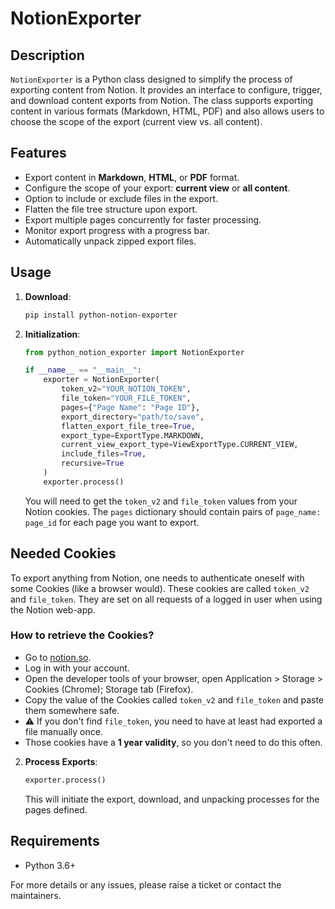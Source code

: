 # NotionExporter

## Description

`NotionExporter` is a Python class designed to simplify the process of exporting content from Notion. It provides an interface to configure, trigger, and download content exports from Notion. The class supports exporting content in various formats (Markdown, HTML, PDF) and also allows users to choose the scope of the export (current view vs. all content).

## Features

- Export content in **Markdown**, **HTML**, or **PDF** format.
- Configure the scope of your export: **current view** or **all content**.
- Option to include or exclude files in the export.
- Flatten the file tree structure upon export.
- Export multiple pages concurrently for faster processing.
- Monitor export progress with a progress bar.
- Automatically unpack zipped export files.

## Usage
1. **Download**:

   ```bash
   pip install python-notion-exporter
   ```


2. **Initialization**:

   ```python
   from python_notion_exporter import NotionExporter
   
   if __name__ == "__main__":
       exporter = NotionExporter(
           token_v2="YOUR_NOTION_TOKEN",
           file_token="YOUR_FILE_TOKEN",
           pages={"Page Name": "Page ID"},
           export_directory="path/to/save",
           flatten_export_file_tree=True,
           export_type=ExportType.MARKDOWN,
           current_view_export_type=ViewExportType.CURRENT_VIEW,
           include_files=True,
           recursive=True
       )
       exporter.process()
   ```

   You will need to get the `token_v2` and `file_token` values from your Notion cookies. The `pages` dictionary should contain pairs of `page_name: page_id` for each page you want to export.

## Needed Cookies

To export anything from Notion, one needs to authenticate oneself with some
Cookies (like a browser would). These cookies are called `token_v2` and
`file_token`. They are set on all requests of a logged in user when using the
Notion web-app.


### How to retrieve the Cookies?

- Go to [notion.so](https://notion.so).
- Log in with your account.
- Open the developer tools of your browser, open Application > Storage > Cookies
  (Chrome); Storage tab (Firefox).
- Copy the value of the Cookies called `token_v2` and `file_token` and paste
  them somewhere safe.
- ⚠️ If you don't find `file_token`, you need to have at least had exported a file manually once.
- Those cookies have a **1 year validity**, so you don't need to do this often.

2. **Process Exports**:

   ```python
   exporter.process()
   ```

   This will initiate the export, download, and unpacking processes for the pages defined.

## Requirements

- Python 3.6+

For more details or any issues, please raise a ticket or contact the maintainers.